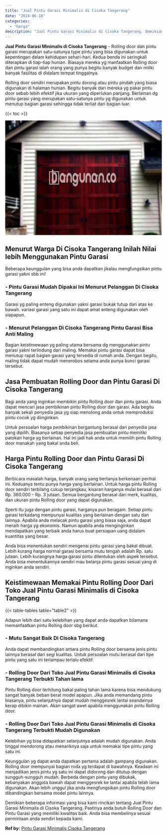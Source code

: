 ```yaml
---
title: "Jual Pintu Garasi Minimalis di Cisoka Tangerang"
date: "2024-06-18"
categories: 
  - "harga"
description: "Jual Pintu Garasi Minimalis di Cisoka Tangerang. Demikian beberapa informasi yang bisa kami rincikan tentang Jual Pintu Garasi Minimalis di Cisoka Tangerang...."
---
```


**Jual Pintu Garasi Minimalis di Cisoka Tangerang** – Rolling door dan pintu garasi merupakan satu-satunya type pintu yang bisa digunakan untuk kepentingan dalam kehidupan sehari-hari. Kedua benda ini seringkali diterapkan di tiap-tiap hunian. Biasaya mereka yg manfaatkan Rolling door dan pintu garasi ialah orang yang punya begitu banyak budget dan miliki banyak fasilitas di didalam tempat tinggalnya.

Rolling door sendiri merupakan pintu dorong atau pintu pindah yang biasa digunakan di halaman hunian. Begitu banyak dari mereka yg pakai pintu door sebab lebih efektif jika ukuran yang diperlukan panjang. Berlainan dg pintu garasi yang merupakan satu-satunya pintu yg digunakan untuk menutup bagian garasi sehingga tidak terliat dari bagian luar.

{{< toc >}}

![Jual Pintu Garasi Minimalis di Cisoka Tangerang](/images/pintu-garasi-32.png)

## Menurut Warga Di Cisoka Tangerang Inilah Nilai lebih Menggunakan Pintu Garasi

Beberapa keunggulan yang bisa anda dapatkan jikalau mengfungsikan pintu garasi yakni sbb ini!

### \- Pintu Garasi Mudah Dipakai Ini Menurut Pelanggan Di Cisoka Tangerang

Garasi yg paling enteng digunakan yakni garasi bukak tutup dari atas ke bawah. variasi garasi yang satu ini dapat amat enteng digunakan oleh siapapun.

### \- Menurut Pelanggan Di Cisoka Tangerang Pintu Garasi Bisa Anti Maling

Bagian keistimewaan yg paling utama bersama dg menggunakan pintu garasi yakni terlindung dari maling. Memakai pintu garasi dapat bisa menutup rapat bagian garasi yang tersedia di rumah anda. Dengan begitu, maling tidak dapat mudah menerobos selama anda punya kunci garasi tersebut.

## Jasa Pembuatan Rolling Door dan Pintu Garasi Di Cisoka Tangerang

Bagi anda yang inginkan membikin pintu Rolling door dan pintu garasi. Anda dapat mencari jasa pembikinan pintu Rolling door dan garasi. Ada begitu banyak sekali penyedia jasa yg siap menolong anda untuk memproduksi pintu cocok yg diinginkan.

Untuk persoalan harga pembikinan bergantung berasal dari penyedia jasa yang dipilih. Biasanya setiap penyedia jasa pembuatan pintu memiliki patokan harga yg berlainan. Hal ini jadi hak anda untuk memilih pintu Rolling door manakah yang bakal anda beli.

## Harga Pintu Rolling Door dan Pintu Garasi Di Cisoka Tangerang

Berbicara masalah harga, banyak orang yang bertanya berkenaan perihal ini. Keduanya tentu punya harga yang berlainan. Untuk harga pintu Rolling door sendiri terbilang cukup terjangkau, kisaran harganya mulai berasal dari Rp. 360.000 – Rp. 3 jutaan. Semua bergantung berasal dari merk, kualitas, dan ukuran pintu Rolling door yang dapat digunakan.

Sperti itu juga dengan pintu garasi, harganya pun beragam. Setiap pintu garasi terkadang mempunyai kualitas yang berlainan dengan satu dan lainnya. Apabila anda melacak pintu garasi yang biasa saja, anda dapat meraih harga yg ekonomis. Namun apabila anda menginginkan mendapatkan yang terbaik anda harus buat persiapan uang didalam kuantitas yang besar.

Anda bisa menentukan sendiri mengenai pintu garasi yang bakal dibuat. Lebih kurang harga normal garasi bersama mutu tengah adalah Rp. satu jutaan. Lebih kurangnya harga garasi pintu ditentukan oleh aspek tersebut. Anda bisa menentukannya sendiri mau belanja pintu garasi sesuai yang di inginkan anda sendiri.

## Keistimewaan Memakai Pintu Rolling Door Dari Toko Jual Pintu Garasi Minimalis di Cisoka Tangerang

{{< table-tables table="table2" >}}

Adapun lebih dari satu kelebihan yang dapat anda dapatkan bilamana memanfaatkan pintu Rolling door sbg berikut.

### \- Mutu Sangat Baik Di Cisoka Tangerang

Anda dapat membandingkan antara pintu Rolling door bersama jenis pintu lainnya berasal dari segi kualitas. Untuk persoalan mutu berasal dari tipe pintu yang satu ini terlampau terlalu efektif.

### \- Rolling Door Dari Toko Jual Pintu Garasi Minimalis di Cisoka Tangerang Terbukti Tahan lama

Pintu Rolling door terhitung bakal paling tahan lama karena bisa mendukung sangat banyak beban berat model apapun. Jika anda memandang pintu biasanya, pintu selanjutnya dapat mudah menggesrek lantai seandainya kerap dibikin mainan. Akan sangat awet apabila menggunakan pintu Rolling door.

### \- Rolling Door Dari Toko Jual Pintu Garasi Minimalis di Cisoka Tangerang Terbukti Mudah Digunakan

Kelebihan yg bisa didapatkan selanjutnya adalah mudah digunakan. Anda tinggal mendorong atau menariknya saja untuk memakai tipe pintu yang satu ini.

Keunggulan yg dapat anda dapatkan pertama adalah gampang digunakan. Rolling door mempunyai bagian roda yg terdapat di bawahnya. Keadaan ini menjadikan jenis pintu yg satu ini dapat didorong dan ditutup dengan sungguh-sungguh mudah. Berbeda dengan pintu yang dibukak, kebanyakan anggota bawah dapat menggesrek ke lantai apabila telah lama digunakan. Akan lebih unggul jika anda mengfungsikan pintu Rolling door dibandingkan bersama model pintu lainnya.

Demikian beberapa informasi yang bisa kami rincikan tentang Jual Pintu Garasi Minimalis di Cisoka Tangerang. Pastinya anda butuh Rolling Door dan Pintu Garasi yang memiliki kwalitas baik. Anda bisa membelinya sesuai permintaan anda sendiri kepada kami.

**Ref by:** [Pintu Garasi Minimalis Cisoka Tangerang](https://id.wikipedia.org/wiki/Pintu)
